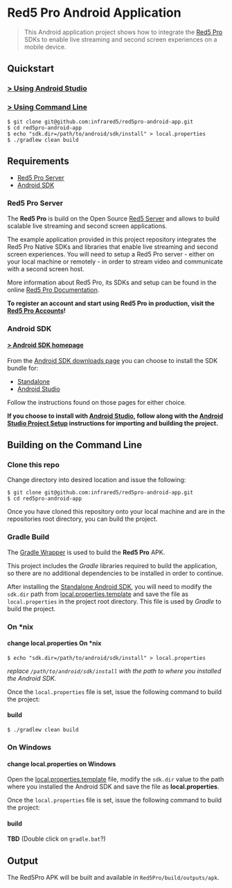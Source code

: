 Red5 Pro Android Application
===

> This Android application project shows how to integrate the [Red5 Pro](http://red5pro.com) SDKs to enable live streaming and second screen experiences on a mobile device.

Quickstart
---

### [&gt; Using Android Studio](SETUP-ANDROID-STUDIO.md)

### [&gt; Using Command Line](#building-on-the-command-line)

```
$ git clone git@github.com:infrared5/red5pro-android-app.git
$ cd red5pro-android-app
$ echo "sdk.dir=/path/to/android/sdk/install" > local.properties
$ ./gradlew clean build
```

Requirements
---

* [Red5 Pro Server](http://red5pro.com)
* [Android SDK](#android-sdk)

### Red5 Pro Server
The __Red5 Pro__ is build on the Open Source [Red5 Server](https://github.com/Red5/red5-server) and allows to build scalable live streaming and second screen applications.

The example application provided in this project repository integrates the Red5 Pro Native SDKs  and libraries that enable live streaming and second screen experiences. You will need to setup a Red5 Pro server - either on your local machine or remotely - in order to stream video and communicate with a second screen host.

More information about Red5 Pro, its SDKs and setup can be found in the online [Red5 Pro Documentation](http://red5pro.com/docs/).

**To register an account and start using Red5 Pro in production, visit the [Red5 Pro Accounts](https://account.red5pro.com/register)!**

### Android SDK

#### [&gt; Android SDK homepage](http://developer.android.com/sdk/index.html)

From the [Android SDK downloads page](http://developer.android.com/sdk/installing/index.html) you can choose to  install the SDK bundle for:

* [Standalone](http://developer.android.com/sdk/installing/index.html?pkg=tools)
* [Android Studio](http://developer.android.com/sdk/installing/index.html?pkg=studio)

Follow the instructions found on those pages for either choice.

**If you choose to install with [Android Studio](http://developer.android.com/sdk/index.html), follow along with the [Android Studio Project Setup](SETUP-ANDROID-STUDIO.md) instructions for importing and building the project.**

Building on the Command Line
---

### Clone this repo

Change directory into desired location and issue the following:

```
$ git clone git@github.com:infrared5/red5pro-android-app.git
$ cd red5pro-android-app
```

Once you have cloned this repository onto your local machine and are in the repositories root directory, you can build the project.

### Gradle Build

The [Gradle Wrapper](https://gradle.org/docs/current/userguide/gradle_wrapper.html) is used to build the **Red5 Pro** APK.

This project includes the *Gradle* libraries required to build the application, so there are no additional dependencies to be installed in order to continue.

After installing the [Standalone Android SDK](http://developer.android.com/sdk/installing/index.html?pkg=tools), you will need to modify the `sdk.dir` path from [local.properties.template](local.properties.template) and save the file as `local.properties` in the project root directory. This file is used by *Gradle* to build the project.

### On &#42;nix

#### change local.properties On &#42;nix
```
$ echo "sdk.dir=/path/to/android/sdk/install" > local.properties
```

_replace `/path/to/android/sdk/install` with the path to where you installed the Android SDK._

Once the `local.properties` file is set, issue the following command to build the project:

#### build
```
$ ./gradlew clean build
```

### On Windows

#### change local.properties on Windows
Open the [local.properties.template](local.properties.template) file, modify the `sdk.dir` value to the path where you installed the Android SDK and save the file as __local.properties__.

Once the `local.properties` file is set, issue the following command to build the project:

#### build
**TBD** (Double click on `gradle.bat`?)

Output
---
The Red5Pro APK will be built and available in `Red5Pro/build/outputs/apk`.

